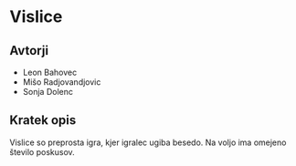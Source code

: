 # Vislice

## Avtorji

* Leon Bahovec
* Mišo Radjovandjovic
* Sonja Dolenc

## Kratek opis

Vislice so preprosta igra, kjer igralec ugiba besedo. 
Na voljo ima omejeno število poskusov.
